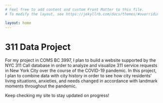 ```yaml
---
# Feel free to add content and custom Front Matter to this file.
# To modify the layout, see https://jekyllrb.com/docs/themes/#overriding-theme-defaults

layout: home
---
```

# 311 Data Project

For my project in COMS BC 3997, I plan to build a website supported by the NYC 311 Call database in order to analyze and visualize 311 service requests in New York City over the course of the COVID-19 pandemic. In this project, I plan to combine data with city history in order to see how city residents' living situations, anxieties, and needs changed in accordance with landmark moments throughout the pandemic.

Keep checking my site to stay updated on progress!
